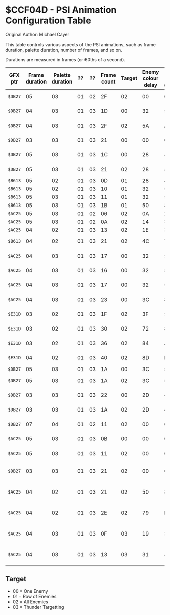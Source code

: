# $CCF04D - PSI Animation Configuration Table

Original Author: Michael Cayer

This table controls various aspects of the PSI animations, such
as frame duration, palette duration, number of frames, and so on.

Durations are measured in frames (or 60ths of a second).

|GFX ptr|Frame duration|Palette duration|??        |??        |Frame count|Target     |Enemy colour delay|Enemy colour duration|Enemy colour|Animation       |
|-------|--------------|----------------|----------|----------|-----------|-----------|------------------|---------------------|------------|----------------|
|`$DB27`|05            |03              |01        |02        |2F         |02         |00                |00                   |`0000`      |Counter-PSI Unit|
|`$DB27`|04            |03              |01        |03        |1D         |00         |32                |50                   |`00D2`      |Brainshock α    |
|`$DB27`|04            |03              |01        |03        |2F         |02         |5A                |A0                   |`00D0`      |Brainshock Ω    |
|`$DB27`|03            |03              |01        |03        |21         |00         |00                |00                   |`0000`      |HP-Sucker       |
|`$DB27`|05            |03              |01        |03        |1C         |00         |28                |46                   |`2800`      |Defense Down α  |
|`$DB27`|05            |03              |01        |03        |21         |02         |28                |46                   |`2800`      |Defense Down Ω  |
|`$B613`|05            |02              |01        |03        |0D         |01         |28                |46                   |`001F`      |PSI Fire α      |
|`$B613`|05            |02              |01        |03        |10         |01         |32                |50                   |`001F`      |PSI Fire ϐ      |
|`$B613`|05            |03              |01        |03        |11         |01         |32                |50                   |`001F`      |PSI Fire γ      |
|`$B613`|05            |03              |01        |03        |1B         |01         |50                |82                   |`001F`      |PSI Fire Ω      |
|`$AC25`|05            |03              |01        |02        |06         |02         |0A                |28                   |`77BD`      |PSI Flash α     |
|`$AC25`|05            |03              |01        |02        |0A         |02         |14                |32                   |`77BD`      |PSI Flash ϐ     |
|`$AC25`|04            |02              |01        |03        |13         |02         |1E                |3C                   |`77BD`      |PSI Flash γ     |
|`$B613`|04            |02              |01        |03        |21         |02         |4C                |7D                   |`77BD`      |PSI Flash Ω     |
|`$AC25`|04            |03              |01        |03        |17         |00         |32                |50                   |`7C00`      |PSI Freeze α    |
|`$AC25`|04            |03              |01        |03        |16         |00         |32                |50                   |`7C00`      |PSI Freeze ϐ    |
|`$AC25`|04            |03              |01        |03        |17         |00         |32                |50                   |`7C00`      |PSI Freeze γ    |
|`$AC25`|04            |03              |01        |03        |23         |00         |3C                |87                   |`7C00`      |PSI Freeze Ω    |
|`$E31D`|03            |02              |01        |03        |1F         |02         |3F                |5C                   |`39DA`      |PSI Special α   |
|`$E31D`|03            |02              |01        |03        |30         |02         |72                |8F                   |`39DA`      |PSI Special ϐ   |
|`$E31D`|03            |02              |01        |03        |36         |02         |84                |A1                   |`39DA`      |PSI Special γ   |
|`$E31D`|04            |02              |01        |03        |40         |02         |8D                |FF                   |`39DA`      |PSI Special Ω   |
|`$DB27`|05            |03              |01        |03        |1A         |00         |3C                |5A                   |`1140`      |Paralysis α     |
|`$DB27`|05            |03              |01        |03        |1A         |02         |3C                |5A                   |`1140`      |Paralysis Ω     |
|`$DB27`|03            |03              |01        |03        |22         |00         |2D                |4B                   |`4A52`      |PSI Magnet α    |
|`$DB27`|03            |03              |01        |03        |1A         |02         |2D                |4B                   |`4A52`      |PSI Magnet Ω    |
|`$DB27`|07            |04              |01        |02        |11         |02         |00                |00                   |`0000`      |Shield Killer   |
|`$AC25`|05            |03              |01        |03        |0B         |00         |00                |00                   |`0000`      |Hypnosis α      |
|`$AC25`|05            |03              |01        |03        |11         |02         |00                |00                   |`0000`      |Hypnosis Ω      |
|`$DB27`|03            |03              |01        |03        |21         |02         |00                |00                   |`0000`      |Hungry HP-Sucker|
|`$AC25`|04            |02              |01        |03        |21         |02         |50                |83                   |`7E52`      |PSI Starstorm α |
|`$AC25`|04            |02              |01        |03        |2E         |02         |79                |B7                   |`7E52`      |PSI Starstorm Ω |
|`$AC25`|04            |03              |01        |03        |0F         |03         |19                |36                   |`2FFF`      |PSI Thunder α, ϐ|
|`$AC25`|04            |03              |01        |03        |13         |03         |31                |4B                   |`2FFF`      |PSI Thunder γ, Ω|

## Target
- 00 = One Enemy
- 01 = Row of Enemies
- 02 = All Enemies
- 03 = Thunder Targetting